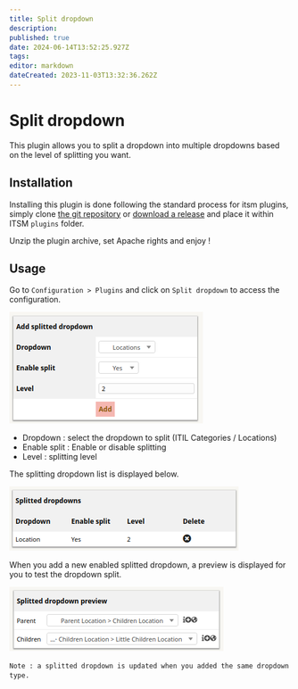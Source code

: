 ```yaml
---
title: Split dropdown
description: 
published: true
date: 2024-06-14T13:52:25.927Z
tags: 
editor: markdown
dateCreated: 2023-11-03T13:32:36.262Z
---
```


# Split dropdown

This plugin allows you to split a dropdown into multiple dropdowns based on the level of splitting you want.

## Installation

Installing this plugin is done following the standard process for itsm plugins, simply clone [the git repository](https://github.com/itsmng/splitdropdown) or [download a release](https://github.com/itsmng/splitdropdown/releases) and place it within ITSM `plugins` folder.

Unzip the plugin archive, set Apache rights and enjoy !

## Usage

Go to `Configuration > Plugins` and click on `Split dropdown` to access the configuration.

![Add splitted dropdown](/en/img/splitdropdown/splitdropdown_add.png)

* Dropdown : select the dropdown to split (ITIL Categories / Locations)
* Enable split : Enable or disable splitting
* Level : splitting level

The splitting dropdown list is displayed below.

![Splitted dropdown list](/en/img/splitdropdown/splitdropdown_list.png)

When you add a new enabled splitted dropdown, a preview is displayed for you to test the dropdown split.

![Splitted dropdown preview](/en/img/splitdropdown/splitdropdown_preview.png)

`Note : a splitted dropdown is updated when you added the same dropdown type.`